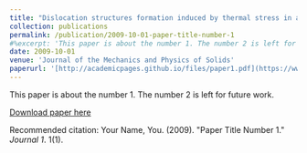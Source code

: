 ```yaml
---
title: "Dislocation structures formation induced by thermal stress in additive manufacturing: Multiscale crystal plasticity modeling of dislocation transport"
collection: publications
permalink: /publication/2009-10-01-paper-title-number-1
#%excerpt: 'This paper is about the number 1. The number 2 is left for future work.'
date: 2009-10-01
venue: 'Journal of the Mechanics and Physics of Solids'
paperurl: '[http://academicpages.github.io/files/paper1.pdf](https://www.sciencedirect.com/science/article/pii/S002250962300039X)'
---
```

This paper is about the number 1. The number 2 is left for future work.

[Download paper here](http://academicpages.github.io/files/paper1.pdf)

Recommended citation: Your Name, You. (2009). "Paper Title Number 1." <i>Journal 1</i>. 1(1).
